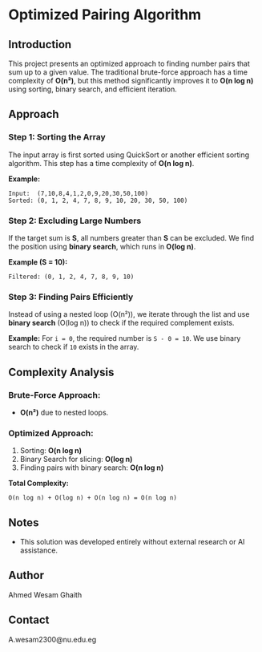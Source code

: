 # Optimized Pairing Algorithm

## Introduction

This project presents an optimized approach to finding number pairs that sum up to a given value. The traditional brute-force approach has a time complexity of **O(n²)**, but this method significantly improves it to **O(n log n)** using sorting, binary search, and efficient iteration.

## Approach

### Step 1: Sorting the Array

The input array is first sorted using QuickSort or another efficient sorting algorithm. This step has a time complexity of **O(n log n)**.

**Example:**

```
Input:  (7,10,8,4,1,2,0,9,20,30,50,100)
Sorted: (0, 1, 2, 4, 7, 8, 9, 10, 20, 30, 50, 100)
```

### Step 2: Excluding Large Numbers

If the target sum is **S**, all numbers greater than **S** can be excluded. We find the position using **binary search**, which runs in **O(log n)**.

**Example (S = 10):**

```
Filtered: (0, 1, 2, 4, 7, 8, 9, 10)
```

### Step 3: Finding Pairs Efficiently

Instead of using a nested loop (O(n²)), we iterate through the list and use **binary search** (O(log n)) to check if the required complement exists.

**Example:**
For `i = 0`, the required number is `S - 0 = 10`. We use binary search to check if `10` exists in the array.

## Complexity Analysis

### **Brute-Force Approach:**

- **O(n²)** due to nested loops.

### **Optimized Approach:**

1. Sorting: **O(n log n)**
2. Binary Search for slicing: **O(log n)**
3. Finding pairs with binary search: **O(n log n)**

**Total Complexity:**

```
O(n log n) + O(log n) + O(n log n) = O(n log n)
```

## Notes

- This solution was developed entirely without external research or AI assistance.

## Author

Ahmed Wesam Ghaith

## Contact

A.wesam2300\@nu.edu.eg
